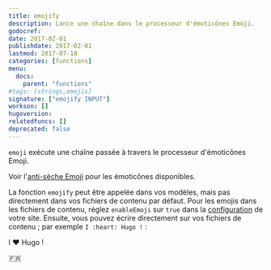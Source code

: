 ```yaml
---
title: emojify
description: Lance une chaîne dans le processeur d'émoticônes Emoji.
godocref:
date: 2017-02-01
publishdate: 2017-02-01
lastmod: 2017-07-18
categories: [functions]
menu:
  docs:
    parent: "functions"
#tags: [strings,emojis]
signature: ["emojify INPUT"]
workson: []
hugoversion:
relatedfuncs: []
deprecated: false
---
```

`emoji` exécute une chaîne passée à travers le processeur d'émoticônes Emoji.

Voir l'[anti-sèche Emoji][emojis] pour les émoticônes disponibles.

La fonction `emojify` peut être appelée dans vos modèles, mais pas directement dans vos fichiers de contenu par défaut. Pour les emojis dans les fichiers de contenu, réglez `enableEmoji` sur `true` dans la [configuration][config] de votre site. Ensuite, vous pouvez écrire directement sur vos fichiers de contenu ; par exemple <code>I :</code><code>heart</code><code>: Hugo !</code>  :

I :heart: Hugo !

 :fr:



[config]: /getting-started/configuration/
[emojis]: http://www.emoji-cheat-sheet.com/
[sc]: /templates/shortcode-templates/
[scsource]: https://github.com/gohugoio/hugo/tree/master/docs/layouts/shortcodes
